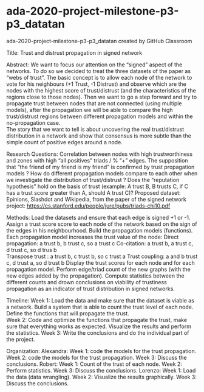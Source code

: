 # ada-2020-project-milestone-p3-p3_datatan
ada-2020-project-milestone-p3-p3_datatan created by GitHub Classroom


Title: Trust and distrust propagation in signed network 

Abstract: 
We want to focus our attention on the “signed” aspect of the networks. To do so we decided to treat the three datasets of the paper as “webs of trust”. The basic concept is to allow each node of the network to vote for his neighbours (+1 Trust, -1 Distrust) and observe which are the nodes with the highest score of trust/distrust (and the characteristics of the regions close to those nodes). Then we want to go a step forward and try to propagate trust between nodes that are not connected (using multiple models), after the propagation we will be able to compare the high trust/distrust regions between different propagation models and within the no-propagation case.  
The story that we want to tell is about uncovering the real
trust/distrust distribution in a network and show that consensus is more subtle
than the simple count of positive edges around a node.  

Research Questions:
Correlation between nodes with high trustworthiness and zones with high “all positives” triads / % “+” edges.
The supposition that “the friend of my friend is my friend” is confirmed by trust propagation models ?
How do different propagation models compare to each other when we investigate the distribution of trust/distrust ? 
Does the “reputation hypothesis” hold on the basis of trust (example: A trust B, B trusts C, if C has a trust score greater than A, should A trust C)? 
Proposed dataset: Epinions, Slashdot and Wikipedia, from the paper of the signed network project:
https://cs.stanford.edu/people/jure/pubs/triads-chi10.pdf 

Methods:
Load the datasets and ensure that each edge is signed +1 or -1.
Assign a trust score score to each node of the network based on the sign of the edges in his neighbourhood.
Build the propagation models (functions). Each propagation model increases the trust value of the node:
Direct propagation: a trust b, b trust c, so a trust c 
Co-citation: a trust b,  a trust c, d trust c, so d trus b   
Transpose trust : a trust b, c trust b, so c trust a 
Trust coupling: a and b trust c,  d trust a, so d trust b 
Display the trust scores for each node and for each propagation model.
Perform edge/triad count of the new graphs (with the new edges added by the propagation).
Compute statistics between the different counts and drown conclusions on viability of trustiness propagation as an indicator of trust distribution in signed networks.     

Timeline:
Week 1:  Load the data and make sure that the dataset is viable as a network. Build a system that is able to count the trust level of each node. Define the functions that will propagate the trust.     
Week 2: Code and optimize the functions that propagate the trust, make sure that everything works as expected. Visualize the results and perform the statistics.
Week 3: Write the conclusions and do the individual part of the project.

Organization:
Alexandra: 
Week 1: code the models for the trust propagation. 
Week 2: code the models for the trust propagation.
Week 3: Discuss the conclusions.
Robert: 
Week 1: Count of the trust of each node.
Week 2: Perform statistics.
Week 3: Discuss the conclusions.
Lorenzo: 
Week 1: Load the data (data wrangling).
Week 2: Visualize the results graphically. 
Week 3: Discuss the conclusions.
  
    









